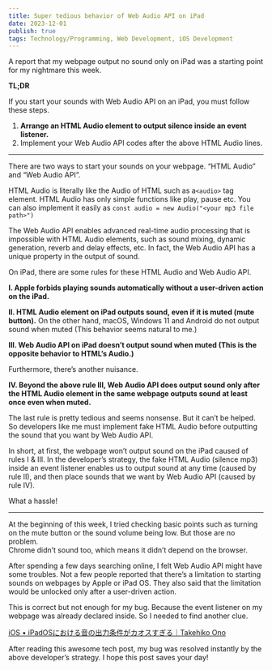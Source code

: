 ```yaml
---
title: Super tedious behavior of Web Audio API on iPad
date: 2023-12-01
publish: true
tags: Technology/Programming, Web Development, iOS Development
---
```

A report that my webpage output no sound only on iPad was a starting point for my nightmare this week.

**TL;DR**

If you start your sounds with Web Audio API on an iPad, you must follow these steps.

1. **Arrange an HTML Audio element to output silence inside an event listener.**
2. Implement your Web Audio API codes after the above HTML Audio lines.

---
There are two ways to start your sounds on your webpage. “HTML Audio” and “Web Audio API”.

HTML Audio is literally like the Audio of HTML such as a`<audio>` tag element. HTML Audio has only simple functions like play, pause etc. You can also implement it easily as `const audio = new Audio("<your mp3 file path>")`

The Web Audio API enables advanced real-time audio processing that is impossible with HTML Audio elements, such as sound mixing, dynamic generation, reverb and delay effects, etc. In fact, the Web Audio API has a unique property in the output of sound.

On iPad, there are some rules for these HTML Audio and Web Audio API.

**I. Apple forbids playing sounds automatically without a user-driven action on the iPad.**

**II. HTML Audio element on iPad outputs sound, even if it is muted (mute button).** On the other hand, macOS, Windows 11 and Android do not output sound when muted (This behavior seems natural to me.)

**III. Web Audio API on iPad doesn’t output sound when muted (This is the opposite behavior to HTML’s Audio.)**

Furthermore, there’s another nuisance.

**IV. Beyond the above rule III, Web Audio API does output sound only after the HTML Audio element in the same webpage outputs sound at least once even when muted.**

The last rule is pretty tedious and seems nonsense. But it can’t be helped. So developers like me must implement fake HTML Audio before outputting the sound that you want by Web Audio API.

In short, at first, the webpage won’t output sound on the iPad caused of rules I & III. In the developer’s strategy, the fake HTML Audio (silence mp3) inside an event listener enables us to output sound at any time (caused by rule II), and then place sounds that we want by Web Audio API (caused by rule IV).

What a hassle!

---

At the beginning of this week, I tried checking basic points such as turning on the mute button or the sound volume being low. But those are no problem.  
Chrome didn’t sound too, which means it didn’t depend on the browser.

After spending a few days searching online, I felt Web Audio API might have some troubles. Not a few people reported that there’s a limitation to starting sounds on webpages by Apple or iPad OS. They also said that the limitation would be unlocked only after a user-driven action.

This is correct but not enough for my bug. Because the event listener on my webpage was already declared inside. So I needed to find another clue.

[iOS • iPadOSにおける音の出力条件がカオスすぎる｜Takehiko Ono](https://note.com/onopko/n/n6b30698417b5?sub_rt=share_h&source=post_page-----ef60db344722--------------------------------)

After reading this awesome tech post, my bug was resolved instantly by the above developer’s strategy. I hope this post saves your day!
